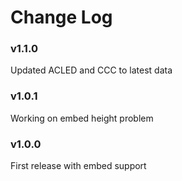 Change Log
==========

### v1.1.0

Updated ACLED and CCC to latest data

### v1.0.1

Working on embed height problem

### v1.0.0

First release with embed support

